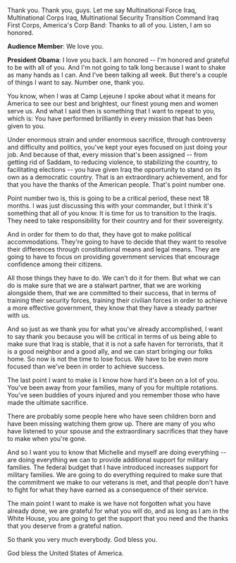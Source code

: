 Thank you. Thank you, guys. Let me say Multinational Force Iraq, Multinational Corps Iraq, Multinational Security Transition Command Iraq First Corps, America's Corp Band: Thanks to all of you. Listen, I am so honored.

**Audience Member**:  We love you.

**President Obama**: I love you back. I am honored -- I'm honored and grateful to be with all of you.  And I'm not going to talk long because I want to shake as many hands as I can. And I've been talking all week. But there's a couple of things I want to say.  Number one, thank you.

You know, when I was at Camp Lejeune I spoke about what it means for America to see our best and brightest, our finest young men and women serve us. And what I said then is something that I want to repeat to you, which is: You have performed brilliantly in every mission that has been given to you.

Under enormous strain and under enormous sacrifice, through controversy and difficulty and politics, you've kept your eyes focused on just doing your job. And because of that, every mission that's been assigned -- from getting rid of Saddam, to reducing violence, to stabilizing the country, to facilitating elections -- you have given Iraq the opportunity to stand on its own as a democratic country. That is an extraordinary achievement, and for that you have the thanks of the American people.  That's point number one.

Point number two is, this is going to be a critical period, these next 18 months.  I was just discussing this with your commander, but I think it's something that all of you know.  It is time for us to transition to the Iraqis. They need to take responsibility for their country and for their sovereignty.

And in order for them to do that, they have got to make political accommodations.  They're going to have to decide that they want to resolve their differences through constitutional means and legal means.  They are going to have to focus on providing government services that encourage confidence among their citizens.

All those things they have to do. We can't do it for them. But what we can do is make sure that we are a stalwart partner, that we are working alongside them, that we are committed to their success, that in terms of training their security forces, training their civilian forces in order to achieve a more effective government, they know that they have a steady partner with us.

And so just as we thank you for what you've already accomplished, I want to say thank you because you will be critical in terms of us being able to make sure that Iraq is stable, that it is not a safe haven for terrorists, that it is a good neighbor and a good ally, and we can start bringing our folks home. So now is not the time to lose focus. We have to be even more focused than we've been in order to achieve success.

The last point I want to make is I know how hard it's been on a lot of you. You've been away from your families, many of you for multiple rotations. You've seen buddies of yours injured and you remember those who have made the ultimate sacrifice.

There are probably some people here who have seen children born and have been missing watching them grow up.  There are many of you who have listened to your spouse and the extraordinary sacrifices that they have to make when you're gone.

And so I want you to know that Michelle and myself are doing everything -- are doing everything we can to provide additional support for military families. The federal budget that I have introduced increases support for military families. We are going to do everything required to make sure that the commitment we make to our veterans is met, and that people don't have to fight for what they have earned as a consequence of their service.

The main point I want to make is we have not forgotten what you have already done, we are grateful for what you will do, and as long as I am in the White House, you are going to get the support that you need and the thanks that you deserve from a grateful nation.

So thank you very much everybody. God bless you.

God bless the United States of America.

